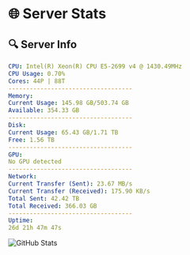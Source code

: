 # 🌐 Server Stats
## 🔍 Server Info
```yaml
CPU: Intel(R) Xeon(R) CPU E5-2699 v4 @ 1430.49MHz
CPU Usage: 0.70%
Cores: 44P | 88T
-----------------------------------
Memory:
Current Usage: 145.98 GB/503.74 GB
Available: 354.33 GB
-----------------------------------
Disk:
Current Usage: 65.43 GB/1.71 TB
Free: 1.56 TB
-----------------------------------
GPU:
No GPU detected
-----------------------------------
Network:
Current Transfer (Sent): 23.67 MB/s
Current Transfer (Received): 175.90 KB/s
Total Sent: 42.42 TB
Total Received: 366.03 GB
-----------------------------------
Uptime:
26d 21h 47m 47s
```
![GitHub Stats](https://img.shields.io/badge/Updated-2025-04-03_19:10:36-blue)